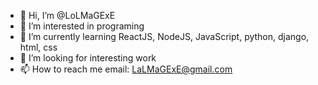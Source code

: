 - 👋 Hi, I’m @LoLMaGExE
- 👀 I’m interested in programing
- 🌱 I’m currently learning ReactJS, NodeJS, JavaScript, python, django, html, css
- 💞️ I’m looking for interesting work
- 📫 How to reach me email: LaLMaGExE@gmail.com

<!---
LoLMaGExE/LoLMaGExE is a ✨ special ✨ repository because its `README.md` (this file) appears on your GitHub profile.
You can click the Preview link to take a look at your changes.
--->
